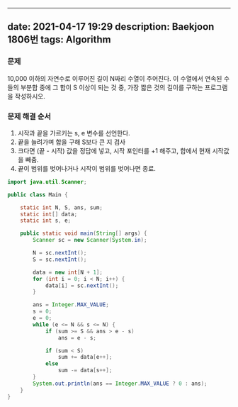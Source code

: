 
---
date: 2021-04-17 19:29
description: Baekjoon 1806번
tags: Algorithm
---

### 문제
10,000 이하의 자연수로 이루어진 길이 N짜리 수열이 주어진다. 이 수열에서 연속된 수들의 부분합 중에 그 합이 S 이상이 되는 것 중, 가장 짧은 것의 길이를 구하는 프로그램을 작성하시오.

### 문제 해결 순서
1. 시작과 끝을 가르키는 s, e 변수를 선언한다.
2. 끝을 늘려가며 합을 구해 S보다 큰 지 검사
3. 크다면 (끝 - 시작) 값을 정답에 넣고, 시작 포인터를 +1 해주고, 합에서 현재 시작값을 빼줌. 
4. 끝이 범위를 벗어나거나 시작이 범위를 벗어나면 종료.

```java
import java.util.Scanner;

public class Main {

    static int N, S, ans, sum;
    static int[] data;
    static int s, e;

    public static void main(String[] args) {
        Scanner sc = new Scanner(System.in);

        N = sc.nextInt();
        S = sc.nextInt();

        data = new int[N + 1];
        for (int i = 0; i < N; i++) {
            data[i] = sc.nextInt();
        }

        ans = Integer.MAX_VALUE;
        s = 0;
        e = 0;
        while (e <= N && s <= N) {
            if (sum >= S && ans > e - s)
                ans = e - s;

            if (sum < S)
                sum += data[e++];
            else
                sum -= data[s++];
        }
        System.out.println(ans == Integer.MAX_VALUE ? 0 : ans);
    }
}
```
